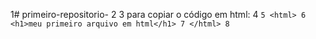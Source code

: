 1# primeiro-repositorio-
2
3 para copiar o código em html:
4 ```
5 <html>
6 <h1>meu primeiro arquivo em html</h1>
7 </html>
8 ```
